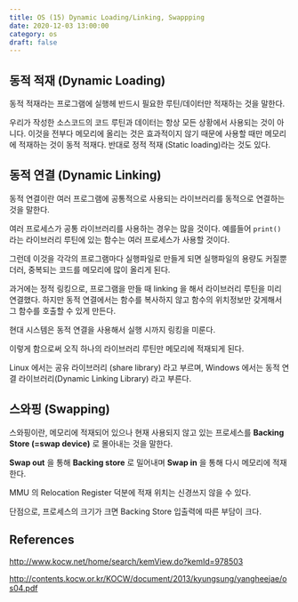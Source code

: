```yaml
---
title: OS (15) Dynamic Loading/Linking, Swappping
date: 2020-12-03 13:00:00
category: os
draft: false
---
```


## 동적 적재 (Dynamic Loading)

동적 적재라는 프로그램에 실행헤 반드시 필요한 루틴/데이터만 적재하는 것을 말한다.

우리가 작성한 소스코드의 코드 루틴과 데이터는 항상 모든 상황에서 사용되는 것이 아니다. 이것을 전부다 메모리에 올리는 것은 효과적이지 않기 때문에 사용할 때만 메모리에 적재하는 것이 동적 적재다. 반대로 정적 적재 (Static loading)라는 것도 있다.

## 동적 연결 (Dynamic Linking)

동적 연결이란 여러 프로그램에 공통적으로 사용되는 라이브러리를 동적으로 연결하는 것을 말한다.

여러 프로세스가 공통 라이브러리를 사용하는 경우는 많을 것이다. 예를들어 `print()` 라는 라이브러리 루틴에 있는 함수는 여러 프로세스가 사용할 것이다.

그런데 이것을 각각의 프로그램마다 실행파일로 만들게 되면 실행파일의 용량도 커질뿐더러, 중복되는 코드를 메모리에 많이 올리게 된다.

과거에는 정적 링킹으로, 프로그램을 만들 때 linking 을 해서 라이브러리 루틴을 미리 연결했다. 하지만 동적 연결에서는 함수를 복사하지 않고 함수의 위치정보만 갖게해서 그 함수를 호출할 수 있게 만든다.

현대 시스템은 동적 연결을 사용해서 실행 시까지 링킹을 미룬다.

이렇게 함으로써 오직 하나의 라이브러리 루틴만 메모리에 적재되게 된다.

Linux 에서는 공유 라이브러리 (share library) 라고 부르며, Windows 에서는 동적 연결 라이브러리(Dynamic Linking Library) 라고 부른다.

## 스와핑 (Swapping)

스와핑이란, 메모리에 적재되어 있으나 현재 사용되지 않고 있는 프로세스를 **Backing Store (=swap device)** 로 몰아내는 것을 말한다.

**Swap out** 을 통해 **Backing store** 로 밀어내며 **Swap in** 을 통해 다시 메모리에 적재한다.

MMU 의 Relocation Register 덕분에 적재 위치는 신경쓰지 않을 수 있다.

단점으로, 프로세스의 크기가 크면 Backing Store 입출력에 따른 부담이 크다.

## References

http://www.kocw.net/home/search/kemView.do?kemId=978503

http://contents.kocw.or.kr/KOCW/document/2013/kyungsung/yangheejae/os04.pdf
